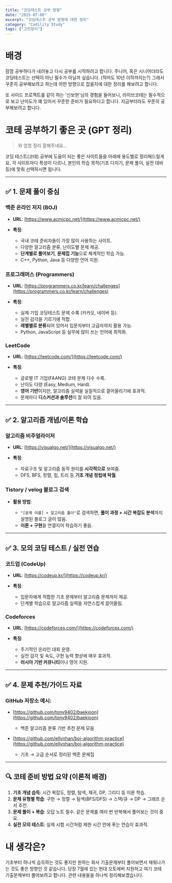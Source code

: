 ```yaml
---
title: "코딩테스트 공부 방향"
date: "2025-07-08"
excerpt: "코딩테스트 공부 방향에 대한 정리"
category: "Codility Study"
tags: ["고민정리"]
---
```




# 배경

잠깜 공부하다가 내려놓고 다시 공부를 시작하려고 합니다.
주니어, 혹은 시니어더라도 코딩테스트는 선택이 아닌 필수가 아닐까 싶습니다. (적어도 10년 이하까지는?)
그래서 꾸준히 공부해보려고 하는데 어떤 방향으로 잡을지에 대한 정리를 해보려고 합니다.

또 사이드 프로젝트를 같이 하는 '신보현'님의 경험을 들어보니, 라이브코테는 필수적으로 보고 난이도가 꽤 있어서 꾸준한 준비가 필요하다고 합니다.
지금부터라도 꾸준히 공부해보려고 합니다.

# 코테 공부하기 좋은 곳 (GPT 정리)
> 와 엄청 정리 잘해주네요...

코딩 테스트(코테) 공부에 도움이 되는 좋은 사이트들을 아래에 용도별로 정리해드릴게요. 각 사이트마다 특성이 다르니, 본인의 학습 목적(기초 다지기, 문제 풀이, 실전 대비 등)에 맞춰 선택하시면 됩니다.

---

## ✅ **1. 문제 풀이 중심**

### **백준 온라인 저지 (BOJ)**

* **URL**: [https://www.acmicpc.net/](https://www.acmicpc.net/)
* **특징**:

  * 국내 코테 준비자들이 가장 많이 사용하는 사이트.
  * 다양한 알고리즘 분류, 난이도별 문제 제공.
  * **단계별로 풀어보기**, **문제집 기능**으로 체계적인 학습 가능.
  * C++, Python, Java 등 다양한 언어 지원.

### **프로그래머스 (Programmers)**

* **URL**: [https://programmers.co.kr/learn/challenges](https://programmers.co.kr/learn/challenges)
* **특징**:

  * 실제 기업 코딩테스트 문제 수록 (카카오, 네이버 등).
  * 실전 감각을 기르기에 적합.
  * **레벨별로 분류**되어 있어서 입문자부터 고급자까지 활용 가능.
  * Python, JavaScript 등 실무에 많이 쓰는 언어에 최적화.

### **LeetCode**

* **URL**: [https://leetcode.com/](https://leetcode.com/)
* **특징**:

  * 글로벌 IT 기업(FAANG) 코테 문제 다수 수록.
  * 난이도 다양 (Easy, Medium, Hard).
  * **영어 기반**이지만, 알고리즘 실력을 실질적으로 끌어올리기에 효과적.
  * 문제마다 **디스커션과 솔루션**이 잘 되어 있음.

---

## ✅ **2. 알고리즘 개념/이론 학습**

### **알고리즘 비주얼라이저**

* **URL**: [https://visualgo.net/](https://visualgo.net/)
* **특징**:

  * 자료구조 및 알고리즘 동작 원리를 **시각적으로** 보여줌.
  * DFS, BFS, 정렬, 힙, 트리 등 **기초 개념 정립에 탁월**.

### **Tistory / velog 블로그 검색**

* **활용 방법**:

  * `"[문제 이름] + 알고리즘 풀이"`로 검색하면, **풀이 과정 + 시간 복잡도 분석**까지 설명된 블로그 글이 많음.
  * **이론 + 구현**을 연결지어 학습하기 좋음.

---

## ✅ **3. 모의 코딩 테스트 / 실전 연습**

### **코드업 (CodeUp)**

* **URL**: [https://codeup.kr/](https://codeup.kr/)
* **특징**:

  * 입문자에게 적합한 기초 문제부터 알고리즘 문제까지 제공.
  * 단계별 학습으로 알고리즘 실력을 자연스럽게 끌어올림.

### **Codeforces**

* **URL**: [https://codeforces.com/](https://codeforces.com/)
* **특징**:

  * 주기적인 온라인 대회 운영.
  * 실전 감각 및 속도, 구현 능력 향상에 매우 효과적.
  * **러시아 기반 커뮤니티**이나 영어 지원.

---

## ✅ **4. 문제 추천/가이드 자료**

### **GitHub 저장소 예시**:

* [https://github.com/tony9402/baekjoon](https://github.com/tony9402/baekjoon)

  * 백준 알고리즘 분류 기반 추천 문제 모음
* [https://github.com/ellynhan/boj-algorithm-practice](https://github.com/ellynhan/boj-algorithm-practice)

  * 기초 → 고급 순서로 정리된 백준 문제집

---

## 🔍 코테 준비 방법 요약 (이론적 배경)

1. **기초 개념 습득**: 시간 복잡도, 정렬, 탐색, 재귀, DP, 그리디 등 이론 학습.
2. **문제 유형별 학습**: 구현 → 정렬 → 탐색(BFS/DFS) → 스택/큐 → DP → 그래프 순서 추천.
3. **문제 풀이 + 복습**: 오답 노트 필수. 같은 문제를 여러 번 반복해서 풀어보는 것이 중요.
4. **실전 모의 테스트**: 실제 시험 시간처럼 제한 시간 안에 푸는 연습이 효과적.



# 내 생각은?

기초부터 하나씩 습득하는 것도 좋지만 원하는 회사 기출문제부터 풀어보면서 채워나가는 것도 좋은 방향인 것 같습니다.
당장 7월에 있는 현대 오토에버 지원하고 여기 코테 기출문제부터 풀어보려고 합니다.
관련 내용들을 하나씩 정리해보곘습니다.
